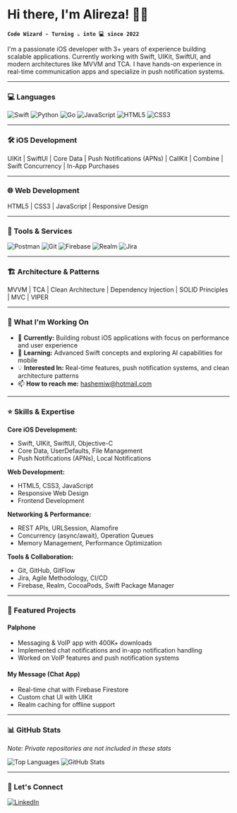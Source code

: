 # Hi there, I'm Alireza! 🦸‍♂️

**`Code Wizard - Turning ☕ into 💻 since 2022`**

I'm a passionate iOS developer with 3+ years of experience building scalable applications. Currently working with Swift, UIKit, SwiftUI, and modern architectures like MVVM and TCA. I have hands-on experience in real-time communication apps and specialize in push notification systems.

---

### 💻 Languages

![Swift](https://img.shields.io/badge/Swift-F54A2A?style=for-the-badge&logo=swift&logoColor=white)
![Python](https://img.shields.io/badge/Python-3776AB?style=for-the-badge&logo=python&logoColor=white)
![Go](https://img.shields.io/badge/Go-00ADD8?style=for-the-badge&logo=go&logoColor=white)
![JavaScript](https://img.shields.io/badge/JavaScript-F7DF1E?style=for-the-badge&logo=javascript&logoColor=black)
![HTML5](https://img.shields.io/badge/HTML5-E34F26?style=for-the-badge&logo=html5&logoColor=white)
![CSS3](https://img.shields.io/badge/CSS3-1572B6?style=for-the-badge&logo=css3&logoColor=white)

---

### 🛠️ iOS Development

UIKit | SwiftUI | Core Data | Push Notifications (APNs) | CallKit | Combine | Swift Concurrency | In-App Purchases

---

### 🌐 Web Development

HTML5 | CSS3 | JavaScript | Responsive Design

---

### 🔧 Tools & Services

![Postman](https://img.shields.io/badge/Postman-FF6C37?style=for-the-badge&logo=postman&logoColor=white)
![Git](https://img.shields.io/badge/Git-F05032?style=for-the-badge&logo=git&logoColor=white)
![Firebase](https://img.shields.io/badge/Firebase-FFCA28?style=for-the-badge&logo=firebase&logoColor=black)
![Realm](https://img.shields.io/badge/Realm-39477F?style=for-the-badge&logo=realm&logoColor=white)
![Jira](https://img.shields.io/badge/Jira-0052CC?style=for-the-badge&logo=jira&logoColor=white)

---

### 🏗️ Architecture & Patterns

MVVM | TCA | Clean Architecture | Dependency Injection | SOLID Principles | MVC | VIPER

---

### 💼 What I'm Working On

- 🔭 **Currently:** Building robust iOS applications with focus on performance and user experience
- 🌱 **Learning:** Advanced Swift concepts and exploring AI capabilities for mobile
- 💡 **Interested In:** Real-time features, push notification systems, and clean architecture patterns
- 📫 **How to reach me:** hashemiw@hotmail.com

---

### ⭐ Skills & Expertise

**Core iOS Development:**
- Swift, UIKit, SwiftUI, Objective-C
- Core Data, UserDefaults, File Management
- Push Notifications (APNs), Local Notifications

**Web Development:**
- HTML5, CSS3, JavaScript
- Responsive Web Design
- Frontend Development

**Networking & Performance:**
- REST APIs, URLSession, Alamofire
- Concurrency (async/await), Operation Queues
- Memory Management, Performance Optimization

**Tools & Collaboration:**
- Git, GitHub, GitFlow
- Jira, Agile Methodology, CI/CD
- Firebase, Realm, CocoaPods, Swift Package Manager

---

### 🚀 Featured Projects

#### Palphone
- Messaging & VoIP app with 400K+ downloads
- Implemented chat notifications and in-app notification handling
- Worked on VoIP features and push notification systems

#### My Message (Chat App)
- Real-time chat with Firebase Firestore
- Custom chat UI with UIKit
- Realm caching for offline support

---

### 📊 GitHub Stats

*Note: Private repositories are not included in these stats*

![Top Languages](https://github-readme-stats.vercel.app/api/top-langs/?username=hashemiw&layout=compact&theme=default&cache_seconds=1800)
![GitHub Stats](https://github-readme-stats.vercel.app/api?username=hashemiw&show_icons=true&theme=default)

---

### 🤝 Let's Connect

[![LinkedIn](https://img.shields.io/badge/LinkedIn-0077B5?style=for-the-badge&logo=linkedin&logoColor=white)](www.linkedin.com/in/hashemiwx)

